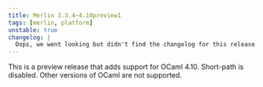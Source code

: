 ```yaml
---
title: Merlin 3.3.4~4.10preview1
tags: [merlin, platform]
unstable: true
changelog: |
  Oops, we went looking but didn't find the changelog for this release 🙈
---
```


This is a preview release that adds support for OCaml 4.10.
Short-path is disabled.  Other versions of OCaml are not supported.
